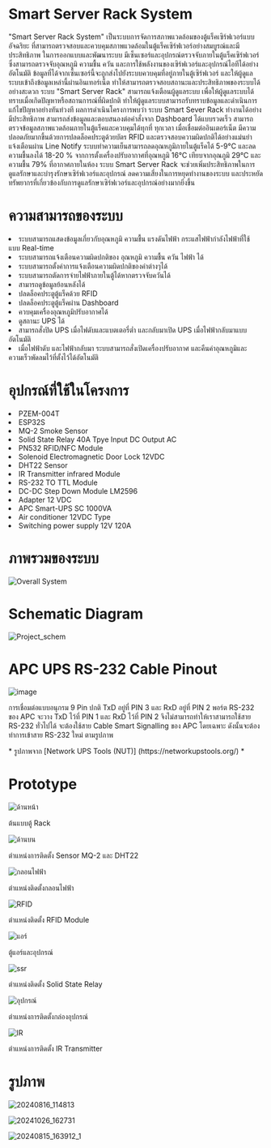 # Smart Server Rack System
<p>"Smart Server Rack System" เป็นระบบการจัดการสภาพแวดล้อมของตู้แร็คเซิร์ฟเวอร์แบบอัจฉริยะ ที่สามารถตรวจสอบและควบคุมสภาพแวดล้อมในตู้แร็คเซิร์ฟเวอร์อย่างสมบูรณ์และมีประสิทธิภาพ ในการออกแบบและพัฒนาระบบ มีเซ็นเซอร์และอุปกรณ์ตรวจจับภายในตู้แร็คเซิร์ฟเวอร์ ซึ่งสามารถตรวจจับอุณหภูมิ ความชื้น ควัน และการใช้พลังงานของเซิร์ฟเวอร์และอุปกรณ์ไอทีได้อย่างอัตโนมัติ ข้อมูลที่ได้จากเซ็นเซอร์นี้จะถูกส่งไปยังระบบควบคุมที่อยู่ภายในตู้เซิร์ฟเวอร์ และให้ผู้ดูแลระบบเข้าถึงข้อมูลเหล่านี้ผ่านอินเทอร์เน็ต ทำให้สามารถตรวจสอบสถานะและประสิทธิภาพของระบบได้อย่างสะดวก ระบบ "Smart Server Rack" สามารถแจ้งเตือนผู้ดูแลระบบ เพื่อให้ผู้ดูแลระบบได้ทราบเมื่อเกิดปัญหาหรือสถานการณ์ที่ผิดปกติ ทำให้ผู้ดูแลระบบสามารถรับทราบข้อมูลและดำเนินการแก้ไขปัญหาอย่างทันท่วงที ผลการดำเนินโครงการพบว่า ระบบ Smart Sever Rack ทำงานได้อย่างมีประสิทธิภาพ สามารถส่งข้อมูลและตอบสนองต่อคำสั่งจาก Dashboard ได้แบบรวดเร็ว สามารถตรวจข้อมูลสภาพแวดล้อมภายในตู้แร็คและควบคุมได้ทุกที่ ทุกเวลา เมื่อเชื่อมต่ออินเตอร์เน็ต  มีความปลอดภัยมากขึ้นด้วยการปลดล็อคประตูด้วยบัตร RFID และตรวจสอบความผิดปกติได้อย่างแม่นยำ แจ้งเตือนผ่าน Line Notify ระบบทำความเย็นสามารถลดอุณหภูมิภายในตู้แร็คได้ 5-9°C และลดความชื้นลงได้ 18-20 % จากการตั้งเครื่องปรับอากาศที่อุณหภูมิ 16°C เทียบจากอุณภูมิ 29°C และความชื้น 79% ที่อากาศภายในห้อง ระบบ Smart Server Rack จะช่วยเพิ่มประสิทธิภาพในการดูแลรักษาและบำรุงรักษาเซิร์ฟเวอร์และอุปกรณ์ ลดความเสี่ยงในการหยุดทำงานของระบบ และประหยัดทรัพยากรที่เกี่ยวข้องกับการดูแลรักษาเซิร์ฟเวอร์และอุปกรณ์อย่างมากยิ่งขึ้น</p>

# ความสามารถของระบบ
<li>ระบบสามารถแสดงข้อมูลเกี่ยวกับอุณหภูมิ ความชื้น แรงดันไฟฟ้า กระแสไฟฟ้ากำลังไฟฟ้าที่ใช้ แบบ Real-time</li>
<li>ระบบสามารถแจ้งเตือนความผิดปกติของ อุณหภูมิ ความชื้น ควัน ไฟฟ้า ได้</li>
<li>ระบบสามารถตั้งค่าการแจ้งเตือนความผิดปกติของค่าต่างๆได้</li>
<li>ระบบสามารถตัดการจ่ายไฟฟ้าภายในตู้ได้หากตรวจจับควันได้</li>
<li>สามารถดูข้อมูลย้อนหลังได้</li>
<li>ปลดล็อคประตูตู้แร็คด้วย RFID</li>
<li>ปลดล็อคประตูตู้แร็คผ่าน Dashboard</li>
<li>ควบคุมเครื่องอุณหภูมิปรับอากาศได้</li>
<li>ดูสถานะ UPS ได้ </li>
<li>สามารถสั่งปิด UPS เมื่อไฟดับและแบตเตอรี่ต่ำ และกลับมาเปิด UPS เมื่อไฟฟ้ากลับมาแบบอัตโนมัติ </li>
<li>เมื่อไฟฟ้าดับ และไฟฟ้ากลับมา ระบบสามารถสั่งเปิดเครื่องปรับอากาศ และคืนค่าอุณหภูมิและความเร็วพัดลมไว้ที่ตั้งไว้ได้อัตโนมัติ </li>

# อุปกรณ์ที่ใช้ในโครงการ
<li>PZEM-004T</li>
<li>ESP32S</li>
<li>MQ-2 Smoke Sensor</li>
<li>Solid State Relay 40A Tpye Input DC Output AC</li>
<li>PN532 RFID/NFC Module</li>
<li>Solenoid Electromagnetic Door Lock 12VDC</li>
<li>DHT22 Sensor</li>
<li>IR Transmitter infrared Module</li>
<li>RS-232 TO TTL Module</li>
<li>DC-DC Step Down Module LM2596</li>
<li>Adapter 12 VDC</li>
<li>APC Smart-UPS SC 1000VA </li>
<li>Air conditioner 12VDC Type</li>
<li>Switching power supply 12V 120A</li>

# ภาพรวมของระบบ
![Overall System](https://github.com/user-attachments/assets/6f49f413-cbf9-4dc2-9365-64dc2cd3f69d)

# Schematic Diagram
![Project_schem](https://github.com/user-attachments/assets/b19c138a-f306-4f22-acdc-96816d81695c)

# APC UPS RS-232 Cable Pinout
![image](https://github.com/user-attachments/assets/1359c07d-0f4e-4f3d-8e48-5b75b44c3b6c)
<p>การเชื่อมต่อแบบอนุกรม 9 Pin ปกติ TxD อยู่ที่ PIN 3 และ RxD อยู่ที่ PIN 2 พอร์ต RS-232 ของ APC จะวาง TxD ไว้ที่ PIN 1 และ RxD ไว้ที่ PIN 2 จึงไม่สามารถทำให้เราสามารถใช้สาย RS-232 ทั่วไปได้ จะต้องใช้สาย Cable Smart Signalling ของ APC โดยเฉพาะ ดังนั้นจะต้องทำการเข้าสาย RS-232 ใหม่ ตามรูปภาพ</p>
<p>* รูปภาพจาก [Network UPS Tools (NUT)] (https://networkupstools.org/) * </p>

# Prototype 
![ด้านหน้า](https://github.com/user-attachments/assets/06780755-61a2-4100-a4b3-aca781fe68ef)
<p>ต้นแบบตู้ Rack</p>

![ด้านบน](https://github.com/user-attachments/assets/c590e47c-aab4-4909-ab8c-cd69c685124f)
<p>ตำแหน่งการติดตั้ง Sensor MQ-2 และ DHT22</p>

![กลอนไฟฟ้า](https://github.com/user-attachments/assets/818abd05-5575-41ff-bbb9-64ff5458c842)
<p>ตำแหน่งติดตั้งกลอนไฟฟ้า</p>

![RFID](https://github.com/user-attachments/assets/cfeeeb71-b73b-4503-b5a4-dad80b3fcf42)
<p>ตำแหน่งติดตั้ง RFID Module</p>

![แอร์](https://github.com/user-attachments/assets/2dc4319e-f07b-4178-aded-b8302cc9f387)
<p>ตู้แอร์และอุปกรณ์</p>

![ssr](https://github.com/user-attachments/assets/cbad6ed9-64a1-4f6e-81e0-d1be98217a1f)
<p>ตำแหน่งติดตั้ง Solid State Relay</p>

![อุปกรณ์](https://github.com/user-attachments/assets/eb0876b7-bf8f-49a2-8896-c252368d9884)
<p>ตำแหน่งการติดตั้งกล่องอุปกรณ์</p>

![IR](https://github.com/user-attachments/assets/3b0ebbb7-375e-4ebc-8ef0-6fe40c84a7c8)    
<p>ตำแหน่งการติดตั้ง IR Transmitter</p>

# รูปภาพ
![20240816_114813](https://github.com/user-attachments/assets/5ba868b9-4b81-47a4-81f2-73ffbc6f51b8)

![20241026_162731](https://github.com/user-attachments/assets/49453032-ad37-4b78-b28f-063518afc145)

![20240815_163912_1](https://github.com/user-attachments/assets/e63d1b9e-a454-4045-a184-1e858d4156f1)

